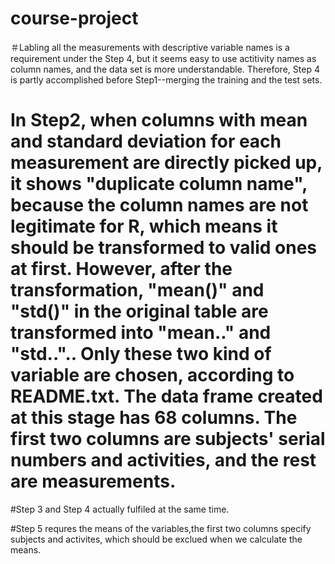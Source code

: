 # course-project
＃Labling all the measurements with descriptive variable names is a requirement under the Step 4, but it seems easy to use actitivity names as column names, and the data set is more understandable. Therefore, Step 4 is partly accomplished before Step1--merging the training and the test sets.

# In Step2, when columns with mean and standard deviation for each measurement are directly picked up, it shows "duplicate column name", because the column names are not legitimate for R, which means it should be transformed to valid ones at first. However, after the transformation, "mean()" and "std()" in the original table are transformed into "mean.." and "std..".. Only these two kind of variable are chosen, according to README.txt. The data frame created at this stage has 68 columns. The first two columns are subjects' serial numbers and activities, and the rest are measurements.

#Step 3 and Step 4 actually fulfiled at the same time.

#Step 5 requres the means of the variables,the first two columns specify subjects and activites, which should be exclued when we calculate the means.
